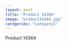 ```yaml
---
layout: post
title: "Product 14364"
image: "product14364.jpg"
categories: "category1"
---
```

Product 14364
